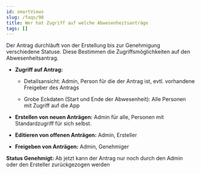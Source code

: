 ```yaml
---
id: smartViews
slug: /faqs/98
title: Wer hat Zugriff auf welche Abwesenheitsanträge
tags: []
---
```

Der Antrag durchläuft von der Erstellung bis zur Genehmigung verschiedene Statuse. Diese Bestimmen die Zugriffsmöglichkeiten auf den Abwesenheitsantrag.

*   **Zugriff auf Antrag:** 

    *   Detailsansicht: Admin, Person für die der Antrag ist, evtl. vorhandene Freigeber des Antrags

    *   Grobe Eckdaten (Start und Ende der Abwesenheit): Alle Personen mit Zugriff auf die App

*   **Erstellen von neuen Anträgen:** Admin für alle, Personen mit Standardzugriff für sich selbst.

*   **Editieren von offenen Anträgen:** Admin, Ersteller

*   **Freigeben von Anträgen:** Admin, Genehmiger

**Status Genehmigt:** Ab jetzt kann der Antrag nur noch durch den Admin oder den Ersteller zurückgezogen werden